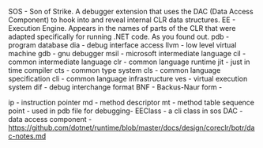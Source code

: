 SOS - Son of Strike. A debugger extension that uses the DAC (Data Access Component) to hook into and reveal internal CLR data structures.
EE - Execution Engine. Appears in the names of parts of the CLR that were adapted specifically for running .NET code. As you found out.
pdb - program database
dia - debug interface access
llvm - low level virtual machine
gdb - gnu debugger
msil - microsoft intermediate language
cil - common intermediate language
clr - common language runtime
jit - just in time compiler
cts - common type system
cls - common language specification
cli - common language infrastructure
ves - virtual execution system
dif - debug interchange format
BNF - Backus-Naur form -

ip - instruction pointer
md - method descriptor
mt - method table
sequence point - used in pdb file for debugging-
EEClass - a cli class in sos
DAC - data access component - https://github.com/dotnet/runtime/blob/master/docs/design/coreclr/botr/dac-notes.md
